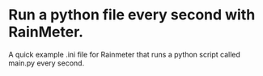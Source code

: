 # Run a python file every second with RainMeter.
A quick example .ini file for Rainmeter that runs a python script called main.py every second.
